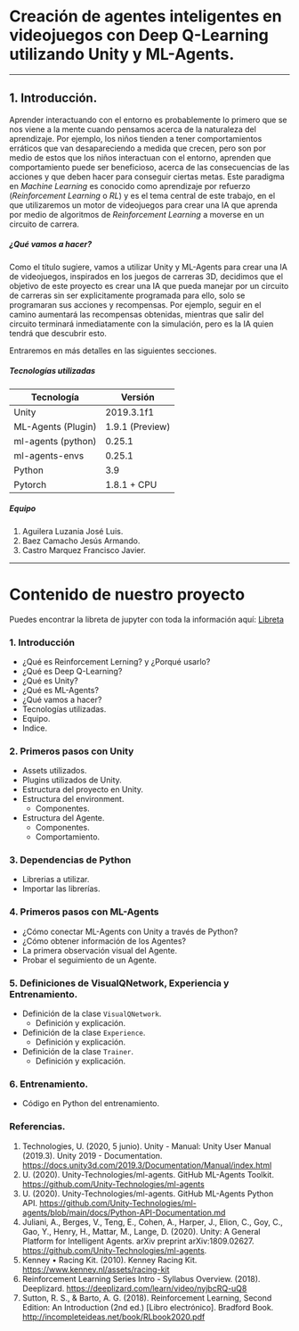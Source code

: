 # Creación de agentes inteligentes en videojuegos con Deep Q-Learning utilizando Unity y ML-Agents.
---

## 1. Introducción.
Aprender interactuando con el entorno es probablemente lo primero que se nos viene a la mente cuando pensamos acerca de la naturaleza del aprendizaje. Por ejemplo, los niños tienden a tener comportamientos erráticos que van desapareciendo a medida que crecen, pero son por medio de estos que los niños interactuan con el entorno, aprenden que comportamiento puede ser beneficioso, acerca de las consecuencias de las acciones y que deben hacer para conseguir ciertas metas. Este paradigma en *Machine Learning* es conocido como aprendizaje por refuerzo (*Reinforcement Learning* o *RL*) y es el tema central de este trabajo, en el que utilizaremos un motor de videojuegos para crear una IA que aprenda por medio de algoritmos de *Reinforcement Learning* a moverse en un circuito de carrera.

##### ¿Qué vamos a hacer?
Como el título sugiere, vamos a utilizar Unity y ML-Agents para crear una IA de videojuegos, inspirados en los juegos de carreras 3D, decidimos que el objetivo de este proyecto es crear una IA que pueda manejar por un circuito de carreras sin ser explicitamente programada para ello, solo se programaran sus acciones y recompensas. Por ejemplo, seguir en el camino aumentará las recompensas obtenidas, mientras que salir del circuito terminará inmediatamente con la simulación, pero es la IA quien tendrá que descubrir esto.

Entraremos en más detalles en las siguientes secciones.

##### Tecnologías utilizadas
| Tecnología         | Versión         |
|--------------------|-----------------|
| Unity              | 2019.3.1f1      |
| ML-Agents (Plugin) | 1.9.1 (Preview) |
| ml-agents (python) | 0.25.1          |
| ml-agents-envs     | 0.25.1          |
| Python             | 3.9             |
| Pytorch            | 1.8.1 + CPU     |

##### Equipo
1. Aguilera Luzania José Luis.
2. Baez Camacho Jesús Armando.
3. Castro Marquez Francisco Javier.

---
# Contenido de nuestro proyecto
Puedes encontrar la libreta de jupyter con toda la información aquí: [Libreta](https://github.com/jabc300/Deep-Q-Learning-with-Unity-and-Pytorch/tree/main/Jupyter-NoteBook)

### 1. Introducción
 - ¿Qué es Reinforcement Lerning? y ¿Porqué usarlo?
 - ¿Qué es Deep Q-Learning?
 - ¿Qué es Unity?
 - ¿Qué es ML-Agents?
 - ¿Qué vamos a hacer?
 - Tecnologías utilizadas.
 - Equipo.
 - Indice.

### 2. Primeros pasos con Unity
- Assets utilizados.
- Plugins utilizados de Unity.
- Estructura del proyecto en Unity.
- Estructura del environment.
	- Componentes.
- Estructura del Agente.
	- Componentes.
	- Comportamiento.

### 3. Dependencias de Python
- Librerias a utilizar.
- Importar las librerías.

### 4. Primeros pasos con ML-Agents
- ¿Cómo conectar ML-Agents con Unity a través de Python?
- ¿Cómo obtener información de los Agentes?
- La primera observación visual del Agente.
- Probar el seguimiento de un Agente.

### 5. Definiciones de VisualQNetwork, Experiencia y Entrenamiento.
- Definición de la clase ```VisualQNetwork```.
	- Definición y explicación.
- Definición de la clase ``Experience``.
	- Definición y explicación.
- Definición de la clase ``Trainer``.
	- Definición y explicación.

### 6. Entrenamiento.
- Código en Python del entrenamiento.

### Referencias.
1. Technologies, U. (2020, 5 junio). Unity - Manual: Unity User Manual (2019.3). Unity 2019 - Documentation. https://docs.unity3d.com/2019.3/Documentation/Manual/index.html
2. U. (2020). Unity-Technologies/ml-agents. GitHub ML-Agents Toolkit. https://github.com/Unity-Technologies/ml-agents
3. U. (2020). Unity-Technologies/ml-agents. GitHub ML-Agents Python API. https://github.com/Unity-Technologies/ml-agents/blob/main/docs/Python-API-Documentation.md
4. Juliani, A., Berges, V., Teng, E., Cohen, A., Harper, J., Elion, C., Goy, C., Gao, Y., Henry, H., Mattar, M., Lange, D. (2020). Unity: A General Platform for Intelligent Agents. arXiv preprint arXiv:1809.02627. https://github.com/Unity-Technologies/ml-agents.
5. Kenney • Racing Kit. (2010). Kenney Racing Kit. https://www.kenney.nl/assets/racing-kit
6. Reinforcement Learning Series Intro - Syllabus Overview. (2018). Deeplizard. https://deeplizard.com/learn/video/nyjbcRQ-uQ8
7. Sutton, R. S., & Barto, A. G. (2018). Reinforcement Learning, Second Edition: An Introduction (2nd ed.) [Libro electrónico]. Bradford Book. http://incompleteideas.net/book/RLbook2020.pdf
